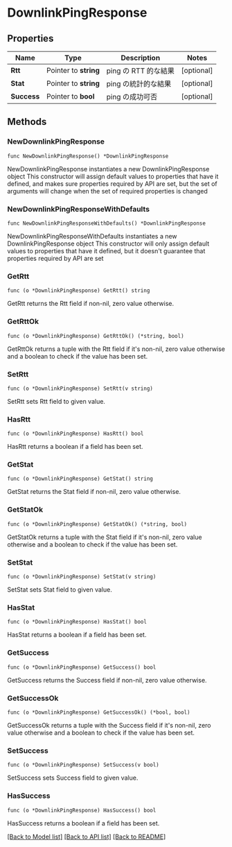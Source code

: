 # DownlinkPingResponse

## Properties

Name | Type | Description | Notes
------------ | ------------- | ------------- | -------------
**Rtt** | Pointer to **string** | ping の RTT 的な結果 | [optional] 
**Stat** | Pointer to **string** | ping の統計的な結果 | [optional] 
**Success** | Pointer to **bool** | ping の成功可否 | [optional] 

## Methods

### NewDownlinkPingResponse

`func NewDownlinkPingResponse() *DownlinkPingResponse`

NewDownlinkPingResponse instantiates a new DownlinkPingResponse object
This constructor will assign default values to properties that have it defined,
and makes sure properties required by API are set, but the set of arguments
will change when the set of required properties is changed

### NewDownlinkPingResponseWithDefaults

`func NewDownlinkPingResponseWithDefaults() *DownlinkPingResponse`

NewDownlinkPingResponseWithDefaults instantiates a new DownlinkPingResponse object
This constructor will only assign default values to properties that have it defined,
but it doesn't guarantee that properties required by API are set

### GetRtt

`func (o *DownlinkPingResponse) GetRtt() string`

GetRtt returns the Rtt field if non-nil, zero value otherwise.

### GetRttOk

`func (o *DownlinkPingResponse) GetRttOk() (*string, bool)`

GetRttOk returns a tuple with the Rtt field if it's non-nil, zero value otherwise
and a boolean to check if the value has been set.

### SetRtt

`func (o *DownlinkPingResponse) SetRtt(v string)`

SetRtt sets Rtt field to given value.

### HasRtt

`func (o *DownlinkPingResponse) HasRtt() bool`

HasRtt returns a boolean if a field has been set.

### GetStat

`func (o *DownlinkPingResponse) GetStat() string`

GetStat returns the Stat field if non-nil, zero value otherwise.

### GetStatOk

`func (o *DownlinkPingResponse) GetStatOk() (*string, bool)`

GetStatOk returns a tuple with the Stat field if it's non-nil, zero value otherwise
and a boolean to check if the value has been set.

### SetStat

`func (o *DownlinkPingResponse) SetStat(v string)`

SetStat sets Stat field to given value.

### HasStat

`func (o *DownlinkPingResponse) HasStat() bool`

HasStat returns a boolean if a field has been set.

### GetSuccess

`func (o *DownlinkPingResponse) GetSuccess() bool`

GetSuccess returns the Success field if non-nil, zero value otherwise.

### GetSuccessOk

`func (o *DownlinkPingResponse) GetSuccessOk() (*bool, bool)`

GetSuccessOk returns a tuple with the Success field if it's non-nil, zero value otherwise
and a boolean to check if the value has been set.

### SetSuccess

`func (o *DownlinkPingResponse) SetSuccess(v bool)`

SetSuccess sets Success field to given value.

### HasSuccess

`func (o *DownlinkPingResponse) HasSuccess() bool`

HasSuccess returns a boolean if a field has been set.


[[Back to Model list]](../README.md#documentation-for-models) [[Back to API list]](../README.md#documentation-for-api-endpoints) [[Back to README]](../README.md)


